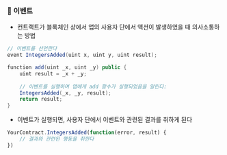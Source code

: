 ### 📌 이벤트
+ 컨트랙트가 블록체인 상에서 앱의 사용자 단에서 액션이 발생하였을 때 의사소통하는 방법

```Java
// 이벤트를 선언한다
event IntegersAdded(uint x, uint y, uint result);

function add(uint _x, uint _y) public {
	uint result = _x + _y;
	
	// 이벤트를 실행하여 앱에게 add 함수가 실행되었음을 알린다:
	IntegersAdded(_x, _y, result);
	return result;
}
```

+ 이벤트가 실행되면, 사용자 단에서 이벤트와 관련된 결과를 취하게 된다
```JavaScript
YourContract.IntegersAdded(function(error, result) {
	// 결과와 관련된 행동을 취한다
})
```